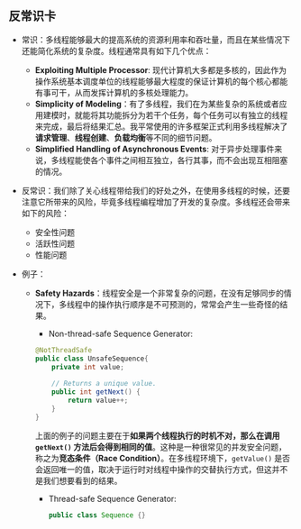 
## 反常识卡
- 常识：多线程能够最大的提高系统的资源利用率和吞吐量，而且在某些情况下还能简化系统的复杂度。线程通常具有如下几个优点：
	- **Exploiting Multiple Processor**: 现代计算机大多都是多核的，因此作为操作系统基本调度单位的线程能够最大程度的保证计算机的每个核心都能有事可干，从而发挥计算机的多核处理能力。
	- **Simplicity of Modeling**：有了多线程，我们在为某些复杂的系统或者应用建模时，就能将其功能拆分为若干个任务，每个任务可以有独立的线程来完成，最后将结果汇总。我平常使用的许多框架正式利用多线程解决了**请求管理**、**线程创建**、**负载均衡**等不同的细节问题。
	- **Simplified Handling of Asynchronous Events**: 对于异步处理事件来说，多线程能使各个事件之间相互独立，各行其事，而不会出现互相阻塞的情况。

- 反常识：我们除了关心线程带给我们的好处之外，在使用多线程的时候，还要注意它所带来的风险，毕竟多线程编程增加了开发的复杂度。多线程还会带来如下的风险：
	- 安全性问题
	- 活跃性问题
	- 性能问题
- 例子：
	- **Safety Hazards**：线程安全是一个非常复杂的问题，在没有足够同步的情况下，多线程中的操作执行顺序是不可预测的，常常会产生一些奇怪的结果。
		- Non-thread-safe Sequence Generator:

		```java
		@NotThreadSafe
		public class UnsafeSequence{
			private int value;
			
			// Returns a unique value.
			public int getNext() {
				return value++;
			}
		}
		```

		上面的例子的问题主要在于**如果两个线程执行的时机不对，那么在调用 `getNext()` 方法后会得到相同的值**。这种是一种很常见的并发安全问题，称之为**竞态条件（Race Condition）**。在多线程环境下，`getValue()` 是否会返回唯一的值，取决于运行时对线程中操作的交替执行方式，但这并不是我们想要看到的结果。
		- Thread-safe Sequence Generator:

			```java
			public class Sequence {}
			```
